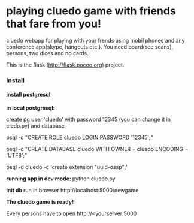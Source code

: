 # playing cluedo game with friends that fare from you!
cluedo webapp for playing with your frends using mobil phones and any conference app(skype, hangouts etc.).
You need board(see scans), persons, two dices and no cards.

This is the flask (http://flask.pocoo.org) project.

<h3> Install </h3>

<h4>install postgresql </h4>

<b>in local postgresql: </b>

create pg user 'cluedo' with password 12345 (you can change it in cledo.py) and database

psql -c "CREATE ROLE cluedo LOGIN PASSWORD '12345';"

psql -c "CREATE DATABASE cluedo WITH OWNER = cluedo ENCODING = 'UTF8';"

psql -d cluedo -c 'create extension "uuid-ossp";'

<b>running app in dev mode: </b>
python cluedo.py

<b>init db </b>
run in browser http://localhost:5000/newgame

<b>The cluedo game is ready!</b> 

Every persons have to open http://<yourserver:5000
